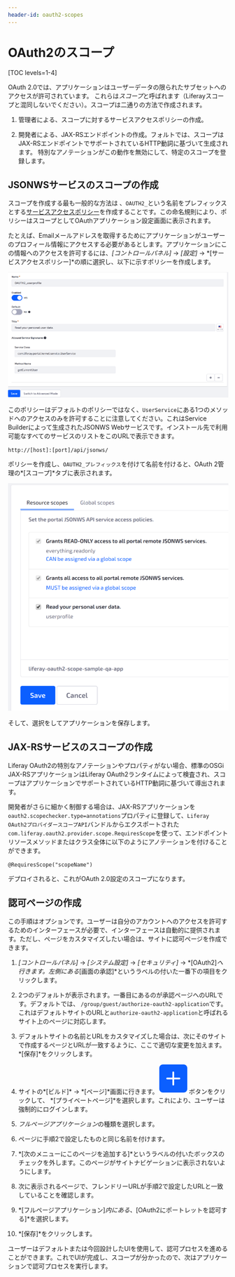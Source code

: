```yaml
---
header-id: oauth2-scopes
---
```


# OAuth2のスコープ

[TOC levels=1-4]

OAuth 2.0では、アプリケーションはユーザーデータの限られたサブセットへのアクセスが許可されています。
これらは*スコープ*と呼ばれます（Liferayスコープと混同しないでください）。スコープは二通りの方法で作成されます。

1. 管理者による、スコープに対するサービスアクセスポリシーの作成。

2. 開発者による、JAX-RSエンドポイントの作成。フォルトでは、スコープはJAX-RSエンドポイントでサポートされているHTTP動詞に基づいて生成されます。
特別なアノテーションがこの動作を無効にして、特定のスコープを登録します。

## JSONWSサービスのスコープの作成

スコープを作成する最も一般的な方法は 、`OAUTH2_`という名前をプレフィックスとする[サービスアクセスポリシー](/docs/7-1/deploy/-/knowledge_base/d/service-access-policies)を作成することです。この命名規則により、ポリシーはスコープとしてOAuthアプリケーション設定画面に表示されます。

たとえば、Emailメールアドレスを取得するためにアプリケーションがユーザーのプロフィール情報にアクセスする必要があるとします。アプリケーションにこの情報へのアクセスを許可するには、*[コントロールパネル]* → *[設定]* → *[サービスアクセスポリシー]*の順に選択し、以下に示すポリシーを作成します。

![図1：サービスアクセスポリシーはOAuth 2.0アプリケーションのスコープを定義します。](../../../images/oauth-service-access-policy.png)

このポリシーはデフォルトのポリシーではなく、`UserService`にある1つのメソッドへのアクセスのみを許可することに注意してください。これはService Builderによって生成されたJSONWS Webサービスです。インストール先で利用可能なすべてのサービスのリストをこのURLで表示できます。

    http://[host]:[port]/api/jsonws/

ポリシーを作成し、`OAUTH2_プレフィックス`を付けて名前を付けると、OAuth 2管理の*[スコープ]*タブに表示されます。



![図2：適切なプレフィックスで名前が付けられたスコープは、アプリケーション設定の[スコープ]タブに表示されます。](../../../images/oauth-scopes-tab.png)

そして、選択をしてアプリケーションを保存します。

## JAX-RSサービスのスコープの作成

Liferay OAuth2の特別なアノテーションやプロパティがない場合、標準のOSGi JAX-RSアプリケーションはLiferay OAuth2ランタイムによって検査され、スコープはアプリケーションでサポートされているHTTP動詞に基づいて導出されます。

開発者がさらに細かく制御する場合は、JAX-RSアプリケーションを`oauth2.scopechecker.type=annotations`プロパティに登録して、`Liferay
OAuth2プロバイダースコープAPI`バンドルからエクスポートされた`com.liferay.oauth2.provider.scope.RequiresScope`を使って、エンドポイントリソースメソッドまたはクラス全体に以下のようにアノテーションを付けることができます。

    @RequiresScope("scopeName")

デプロイされると、これがOAuth 2.0設定のスコープになります。

## 認可ページの作成

この手順はオプションです。ユーザーは自分のアカウントへのアクセスを許可するためのインターフェースが必要で、インターフェースは自動的に提供されます。ただし、ページをカスタマイズしたい場合は、サイトに認可ページを作成できます。

1. *[コントロールパネル]* → *[システム設定]* → *[セキュリティ]* → *[OAuth2]*へ行きます。左側にある*[画面の承認]*というラベルの付いた一番下の項目をクリックします。

2. 2つのデフォルトが表示されます。一番目にあるのが承認ページへのURLです。デフォルトでは、 `/group/guest/authorize-oauth2-application`です。これはデフォルトサイトのURLと`authorize-oauth2-application`と呼ばれるサイト上のページに対応します。

3. デフォルトサイトの名前とURLをカスタマイズした場合は、次にそのサイトで作成するページとURLが一致するように、ここで適切な変更を加えます。*[保存]*をクリックします。

4. サイトの*[ビルド]* → *[ページ]*画面に行きます。![[追加]](../../../images/icon-add.png)ボタンをクリックして、 *[プライベートページ]*を選択します。これにより、ユーザーは強制的にログインします。

5. *フルページアプリケーション*の種類を選択します。

6. ページに手順2で設定したものと同じ名前を付けます。

7. *[次のメニューにこのページを追加する]*というラベルの付いたボックスのチェックを外します。このページがサイトナビゲーションに表示されないようにします。

8. 次に表示されるページで、フレンドリーURLが手順2で設定したURLと一致していることを確認します。

9. *[フルページアプリケーション]*内にある、*[OAuth2にポートレットを認可する]*を選択します。

10. *[保存]*をクリックします。

 ユーザーはデフォルトまたは今回設計したUIを使用して、認可プロセスを進めることができます。これでUIが完成し、スコープが分かったので、次はアプリケーションで認可プロセスを実行します。
